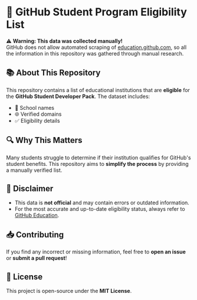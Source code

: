# 🚀 GitHub Student Program Eligibility List  

⚠️ **Warning: This data was collected manually!**  
GitHub does not allow automated scraping of [education.github.com](https://education.github.com), so all the information in this repository was gathered through manual research.  

## 📚 About This Repository  
This repository contains a list of educational institutions that are **eligible** for the **GitHub Student Developer Pack**. The dataset includes:  
- 📌 School names  
- 🌐 Verified domains  
- ✅ Eligibility details  

## 🔍 Why This Matters  
Many students struggle to determine if their institution qualifies for GitHub's student benefits. This repository aims to **simplify the process** by providing a manually verified list.  

## 📝 Disclaimer  
- This data is **not official** and may contain errors or outdated information.  
- For the most accurate and up-to-date eligibility status, always refer to [GitHub Education](https://education.github.com/discount_requests).  

## 📥 Contributing  
If you find any incorrect or missing information, feel free to **open an issue** or **submit a pull request**!  

## 📜 License  
This project is open-source under the **MIT License**.  
